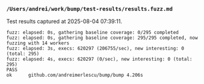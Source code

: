 ### `/Users/andrei/work/bump/test-results/results.fuzz.md` 

 Test results captured at 2025-08-04 07:39:11. 

```log
fuzz: elapsed: 0s, gathering baseline coverage: 0/295 completed
fuzz: elapsed: 0s, gathering baseline coverage: 295/295 completed, now fuzzing with 14 workers
fuzz: elapsed: 3s, execs: 620297 (206755/sec), new interesting: 0 (total: 295)
fuzz: elapsed: 4s, execs: 620297 (0/sec), new interesting: 0 (total: 295)
PASS
ok  	github.com/andreimerlescu/bump/bump	4.206s
```

